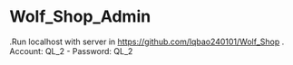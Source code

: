 # Wolf_Shop_Admin
.Run localhost with server in https://github.com/lqbao240101/Wolf_Shop
. Account: QL_2 - Password: QL_2

